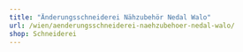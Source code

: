 ```yaml
---
title: "Änderungsschneiderei Nähzubehör Nedal Walo"
url: /wien/aenderungsschneiderei-naehzubehoer-nedal-walo/
shop: Schneiderei
---
```

